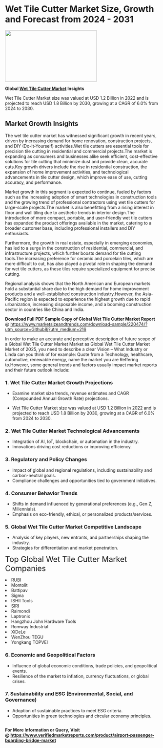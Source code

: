 <H1>Wet Tile Cutter Market Size, Growth and Forecast from 2024 - 2031</H1><img class="aligncenter size-medium wp-image-584254" src="https://thirdeyenews.in/wp-content/uploads/2024/09/Global-Market-Research-300x168.jpeg" alt="" width="300" height="168" /><p><strong>Global&nbsp;<a href="https://www.marketsizeandtrends.com/download-sample/220474/?utm_source=Github8j?utm_medium=216">Wet Tile Cutter Market</a> Insights</strong></p><p>Wet Tile Cutter Market size was valued at USD 1.2 Billion in 2022 and is projected to reach USD 1.8 Billion by 2030, growing at a CAGR of 6.0% from 2024 to 2030.</p><p><h2>Market Growth Insights</h2> <p>The wet tile cutter market has witnessed significant growth in recent years, driven by increasing demand for home renovation, construction projects, and DIY (Do-It-Yourself) activities.Wet tile cutters are essential tools for precision tile cutting in residential and commercial projects.The market is expanding as consumers and businesses alike seek efficient, cost-effective solutions for tile cutting that minimize dust and provide clean, accurate cuts.Key growth drivers include the rise in residential construction, the expansion of home improvement activities, and technological advancements in tile cutter design, which improve ease of use, cutting accuracy, and performance.</p> <p>Market growth in this segment is expected to continue, fueled by factors such as the increasing adoption of smart technologies in construction tools and the growing trend of professional contractors using wet tile cutters for large-scale projects.The market is also benefitting from a rising interest in floor and wall tiling due to aesthetic trends in interior design.The introduction of more compact, portable, and user-friendly wet tile cutters has expanded the product offerings available in the market, catering to a broader customer base, including professional installers and DIY enthusiasts.</p> <p>Furthermore, the growth in real estate, especially in emerging economies, has led to a surge in the construction of residential, commercial, and infrastructure projects, which further boosts demand for tile cutting tools.The increasing preference for ceramic and porcelain tiles, which are more difficult to cut, has also played a pivotal role in shaping the demand for wet tile cutters, as these tiles require specialized equipment for precise cutting.</p> <p>Regional analysis shows that the North American and European markets hold a substantial share due to the high demand for home improvement products and a well-established construction industry.However, the Asia-Pacific region is expected to experience the highest growth due to rapid urbanization, increasing disposable income, and a booming construction sector in countries like China and India.</p> <p><span class=""><strong>Download Full PDF Sample Copy of Global Wet Tile Cutter Market Report</strong> @ <a href="https://www.marketsizeandtrends.com/download-sample/220474/?utm_source=Github8j?utm_medium=216" target="_blank">https://www.marketsizeandtrends.com/download-sample/220474/?utm_source=Github8j?utm_medium=216</a></span></p><p>In order to make an accurate and perceptive description of future scope of a Global&nbsp;Wet Tile Cutter Market Market as Global&nbsp;Wet Tile Cutter Market Market of 2025, you need to describe a clear Vision &ndash; What Industry or Linda can you think of for example: Quote from a Technology, healthcare, automotive, renewable energy, name the market you are Reffering to.However, some general trends and factors usually impact market reports and their future outlook include:</p><h3>1.&nbsp;<strong>Wet Tile Cutter Market Growth Projections</strong></h3><ul><li>Examine market size trends, revenue estimates and CAGR (Compounded Annual Growth Rate) projections.</li><li><p>Wet Tile Cutter Market size was valued at USD 1.2 Billion in 2022 and is projected to reach USD 1.8 Billion by 2030, growing at a CAGR of 6.0% from 2024 to 2030.</p></li></ul><h3>2.&nbsp;<strong>Wet Tile Cutter Market Technological Advancements</strong></h3><ul><li>Integration of AI, IoT, blockchain, or automation in the industry.</li><li>Innovations driving cost reductions or improving efficiency.</li></ul><h3>3.&nbsp;<strong>Regulatory and Policy Changes</strong></h3><ul><li>Impact of global and regional regulations, including sustainability and carbon-neutral goals.</li><li>Compliance challenges and opportunities tied to government initiatives.</li></ul><h3>4.&nbsp;<strong>Consumer Behavior Trends</strong></h3><ul><li>Shifts in demand influenced by generational preferences (e.g., Gen Z, Millennials).</li><li>Emphasis on eco-friendly, ethical, or personalized products/services.</li></ul><h3>5.&nbsp;<strong>Global Wet Tile Cutter Market Competitive Landscape</strong></h3><ul><li>Analysis of key players, new entrants, and partnerships shaping the industry.</li><li>Strategies for differentiation and market penetration.</li></ul><p data-pm-slice="1 1 []"><span style="color: inherit; font-family: inherit; font-size: 25px;">Top Global Wet Tile Cutter Market Companies</span></p><div class="" data-test-id=""><p><li>RUBI</li><li> Montolit</li><li> Battipav</li><li> Sigma</li><li> ISHII Tools</li><li> SIRI</li><li> Raimondi</li><li> Laptronix</li><li> Hangzhou John Hardware Tools</li><li> Romway Industrial</li><li> XiDeLe</li><li> WenZhou TEGU</li><li> Yongkang TOPVEI</li></p></div><h3>6.&nbsp;<strong>Economic and Geopolitical Factors</strong></h3><ul><li>Influence of global economic conditions, trade policies, and geopolitical events.</li><li>Resilience of the market to inflation, currency fluctuations, or global crises.</li></ul><h3>7.&nbsp;<strong>Sustainability and ESG (Environmental, Social, and Governance)</strong></h3><ul><li>Adoption of sustainable practices to meet ESG criteria.</li><li>Opportunities in green technologies and circular economy principles.</li></ul><h2><strong style="font-size: 14px;">For More Information or Query, Visit @&nbsp;</strong><a style="background-color: #ffffff; font-size: 14px;" href="https://www.marketsizeandtrends.com/report/wet-tile-cutter-market/" target="_blank">https://www.verifiedmarketreports.com/product/airport-passenger-boarding-bridge-market</a></h2>